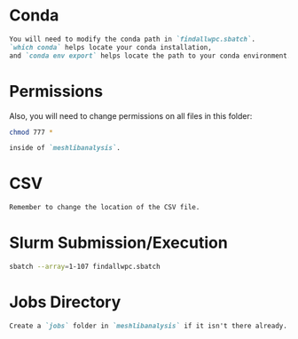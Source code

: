 # Conda

```markdown
You will need to modify the conda path in `findallwpc.sbatch`.
`which conda` helps locate your conda installation,
and `conda env export` helps locate the path to your conda environment.
``` 
# Permissions
Also, you will need to change permissions on all files in this folder:
```bash
chmod 777 * 
```
```markdown
inside of `meshlibanalysis`.
```
# CSV
```markdown
Remember to change the location of the CSV file. 
```


# Slurm Submission/Execution
```bash
sbatch --array=1-107 findallwpc.sbatch
```
# Jobs Directory

```markdown
Create a `jobs` folder in `meshlibanalysis` if it isn't there already.
```

